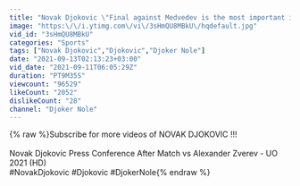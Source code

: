 ```yaml
---
title: "Novak Djokovic \"Final against Medvedev is the most important in my career\" - UO 2021 (HD)"
image: "https:\/\/i.ytimg.com\/vi\/3sHmQU8MBkU\/hqdefault.jpg"
vid_id: "3sHmQU8MBkU"
categories: "Sports"
tags: ["Novak Djokovic","Djokovic","Djoker Nole"]
date: "2021-09-13T02:13:23+03:00"
vid_date: "2021-09-11T06:05:29Z"
duration: "PT9M35S"
viewcount: "96529"
likeCount: "2052"
dislikeCount: "28"
channel: "Djoker Nole"
---
```

{% raw %}Subscribe for more videos of NOVAK DJOKOVIC !!!<br /><br />Novak Djokovic Press Conference After Match vs Alexander Zverev - UO 2021 (HD)<br />#NovakDjokovic​ #Djokovic​ #DjokerNole{% endraw %}
